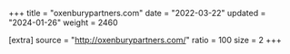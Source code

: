 +++
title = "oxenburypartners.com"
date = "2022-03-22"
updated = "2024-01-26"
weight = 2460

[extra]
source = "http://oxenburypartners.com/"
ratio = 100
size = 2
+++
